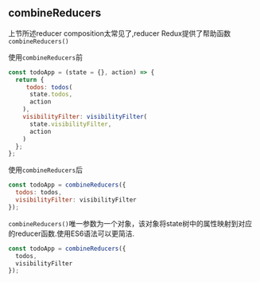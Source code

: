 
## combineReducers

上节所述reducer composition太常见了,reducer Redux提供了帮助函数`combineReducers()`

使用`combineReducers`前

```JavaScript
const todoApp = (state = {}, action) => {
  return {
     todos: todos( 
      state.todos,
      action
    ),
    visibilityFilter: visibilityFilter(
      state.visibilityFilter,
      action
    )
  };
};
```

使用`combineReducers`后

```JavaScript
const todoApp = combineReducers({
  todos: todos,
  visibilityFilter: visibilityFilter
});
```
`combineReducers()`唯一参数为一个对象，该对象将state树中的属性映射到对应的reducer函数.使用ES6语法可以更简洁.

```JavaScript
const todoApp = combineReducers({
  todos,
  visibilityFilter
});
```
